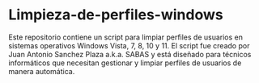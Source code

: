 # Limpieza-de-perfiles-windows
Este repositorio contiene un script para limpiar perfiles de usuarios en sistemas operativos Windows Vista, 7, 8, 10 y 11. El script fue creado por Juan Antonio Sanchez Plaza a.k.a. SABAS y está diseñado para técnicos informáticos que necesitan gestionar y limpiar perfiles de usuarios de manera automática.
